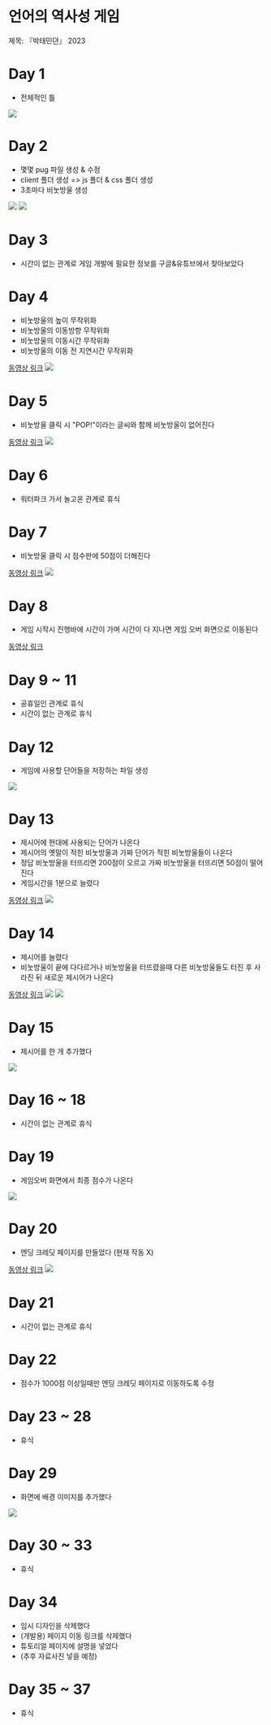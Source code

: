 # 언어의 역사성 게임

제목: 『박태민뎐』 2023

# Day 1

- 전체적인 틀

<img src="readmeFiles/Day1.png">

# Day 2

- 몇몇 pug 파일 생성 & 수정
- client 폴더 생성 => js 폴더 & css 폴더 생성
- 3초마다 비눗방울 생성

<img src="readmeFiles/Day2-1.png">
<img src="readmeFiles/Day2-2.png">

# Day 3

- 시간이 없는 관계로 게임 개발에 필요한 정보를 구글&유튜브에서 찾아보았다

# Day 4

- 비눗방울의 높이 무작위화
- 비눗방울의 이동방향 무작위화
- 비눗방울의 이동시간 무작위화
- 비눗방울의 이동 전 지연시간 무작위화

<a href="https://youtu.be/HwGZrWtMuww">동영상 링크</a>
<img src="readmeFiles/Day4-2.png">

# Day 5

- 비눗방울 클릭 시 "POP!"이라는 글씨와 함께 비눗방울이 없어진다

<a href="https://youtu.be/c8gdUXwNl04">동영상 링크</a>
<img src="readmeFiles/Day5-2.png">

# Day 6

- 워터파크 가서 놀고온 관계로 휴식

# Day 7

- 비눗방울 클릭 시 점수판에 50점이 더해진다

<a href="https://youtu.be/MLAEZjE0El0">동영상 링크</a>
<img src="readmeFiles/Day7-2.png">

# Day 8

- 게임 시작시 진행바에 시간이 가며 시간이 다 지나면 게임 오버 화면으로 이동된다

<a href="https://youtu.be/Xj5Z9qDocuU">동영상 링크</a>

# Day 9 ~ 11

- 공휴일인 관계로 휴식
- 시간이 없는 관계로 휴식

# Day 12

- 게임에 사용할 단어들을 저장하는 파일 생성

<img src="readmeFiles/Day12-1.png">

# Day 13

- 제시어에 현대에 사용되는 단어가 나온다
- 제시어의 옛말이 적힌 비눗방울과 가짜 단어가 적힌 비눗방울들이 나온다
- 정답 비눗방울을 터뜨리면 200점이 오르고 가짜 비눗방울을 터뜨리면 50점이 떨어진다
- 게임시간을 1분으로 늘렸다

<a href="https://youtu.be/MX-424Vp82I">동영상 링크</a>
<img src="readmeFiles/Day13-2.png">

# Day 14

- 제시어를 늘렸다
- 비눗방울이 끝에 다다르거나 비눗방울을 터뜨렸을때 다른 비눗방울들도 터진 후 사라진 뒤 새로운 제시어가 나온다

<a href="https://youtu.be/4U6ICw0L_UU">동영상 링크</a>
<img src="readmeFiles/Day14-2.png">
<img src="readmeFiles/Day14-3.png">

# Day 15

- 제시어를 한 개 추가했다

<img src="readmeFiles/Day15-1.png">

# Day 16 ~ 18

- 시간이 없는 관계로 휴식

# Day 19

- 게임오버 화면에서 최종 점수가 나온다

<img src="readmeFiles/Day19-1.png">

# Day 20

- 엔딩 크레딧 페이지를 만들었다 (현재 작동 X)

<a href="https://youtu.be/WfKJdYj3AWY">동영상 링크</a>
<img src="readmeFiles/Day20-2.png">

# Day 21

- 시간이 없는 관계로 휴식

# Day 22

- 점수가 1000점 이상일때만 엔딩 크레딧 페이지로 이동하도록 수정

# Day 23 ~ 28

- 휴식

# Day 29

- 화면에 배경 이미지를 추가했다

<img src="readmeFiles/Day29-1.png">

# Day 30 ~ 33

- 휴식

# Day 34

- 임시 디자인을 삭제했다
- (개발용) 페이지 이동 링크를 삭제했다
- 튜토리얼 페이지에 설명을 넣었다
- (추후 자료사진 넣을 예정)

# Day 35 ~ 37

- 휴식